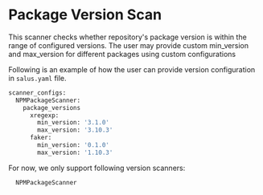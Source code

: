 # Package Version Scan

This scanner checks whether repository's package version is within the range of configured versions. The user may provide custom min_version and max_version for different packages using custom configurations

Following is an example of how the user can provide version configuration in `salus.yaml` file.

```sh
scanner_configs:
  NPMPackageScanner:
    package_versions
      xregexp:
        min_version: '3.1.0'
        max_version: '3.10.3'
      faker:
        min_version: '0.1.0'
        max_version: '1.10.3'
```

For now, we only support following version scanners:

```
  NPMPackageScanner
```